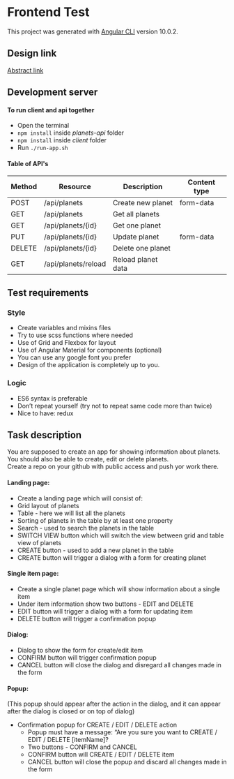 # Frontend Test

This project was generated with [Angular CLI](https://github.com/angular/angular-cli) version 10.0.2.

## Design link

[Abstract link](https://share.goabstract.com/bed3c646-b615-4548-8a1c-adeb861473c8)

## Development server

#### To run client and api together

- Open the terminal
- `npm install` inside _planets-api_ folder
- `npm install` inside _client_ folder
- Run `./run-app.sh`

#### Table of API's

| Method | Resource | Description | Content type |
| ------ | ------ | ------ | ------ |
| POST |  /api/planets | Create new planet | form-data
| GET |   /api/planets | Get all planets |
| GET |   /api/planets/{id} | Get one planet |
| PUT |   /api/planets/{id} | Update planet | form-data
| DELETE | /api/planets/{id} | Delete one planet |
| GET |   /api/planets/reload | Reload planet data |

## Test requirements

### Style

- Create variables and mixins files
- Try to use scss functions where needed
- Use of Grid and Flexbox for layout
- Use of Angular Material for components (optional)
- You can use any google font you prefer
- Design of the application is completely up to you.

### Logic

- ES6 syntax is preferable
- Don’t repeat yourself (try not to repeat same code more than twice)
- Nice to have: redux

## Task description

You are supposed to create an app for showing information about planets. 
You should also be able to create, edit or delete planets. <br>
Create a repo on your github with public access and push yor work there.

#### Landing page:

  - Create a landing page which will consist of:
  - Grid layout of planets
  - Table - here we will list all the planets
  - Sorting of planets in the table by at least one property
  - Search - used to search the planets in the table
  - SWITCH VIEW button which will switch the view between grid and table view of planets
  - CREATE button - used to add a new planet in the table
  - CREATE button will trigger a dialog with a form for creating planet

#### Single item page:

  - Create a single planet page which will show information about a single item
  - Under item information show two buttons - EDIT and DELETE
  - EDIT button will trigger a dialog with a form for updating item
  - DELETE button will trigger a confirmation popup

#### Dialog:

  - Dialog to show the form for create/edit item
  - CONFIRM button will trigger confirmation popup
  - CANCEL button will close the dialog and disregard all changes made in the form

#### Popup:

(This popup should appear after the action in the dialog, and it can appear after the dialog is closed or on top of dialog)

- Confirmation popup for CREATE / EDIT / DELETE action
  - Popup must have a message:
    “Are you sure you want to CREATE / EDIT / DELETE [itemName]?
  - Two buttons - CONFIRM and CANCEL
  - CONFIRM button will CREATE / EDIT / DELETE item
  - CANCEL button will close the popup and discard all changes made in the form
